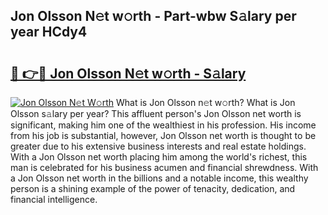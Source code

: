 ## Jon Olsson N𝚎t w𝚘rth - Part-wbw S𝚊lary per year HCdy4

# <h2><a href="http://gc1gym.nevu.top/?p=Jon+Olsson">🔗 👉🔴 Jon Olsson N𝚎t w𝚘rth - S𝚊lary</a></h2>

[![Jon Olsson N𝚎t W𝚘rth](https://i.imgur.com/Oavwk0R.jpeg)](http://gc1gym.nevu.top/?p=Jon+Olsson)
What is Jon Olsson n𝚎t w𝚘rth? What is Jon Olsson s𝚊lary per year?
This affluent person's Jon Olsson net worth is significant, making him one of the wealthiest in his profession. His income from his job is substantial, however, Jon Olsson net worth is thought to be greater due to his extensive business interests and real estate holdings. With a Jon Olsson net worth placing him among the world's richest, this man is celebrated for his business acumen and financial shrewdness. With a Jon Olsson net worth in the billions and a notable income, this wealthy person is a shining example of the power of tenacity, dedication, and financial intelligence.
